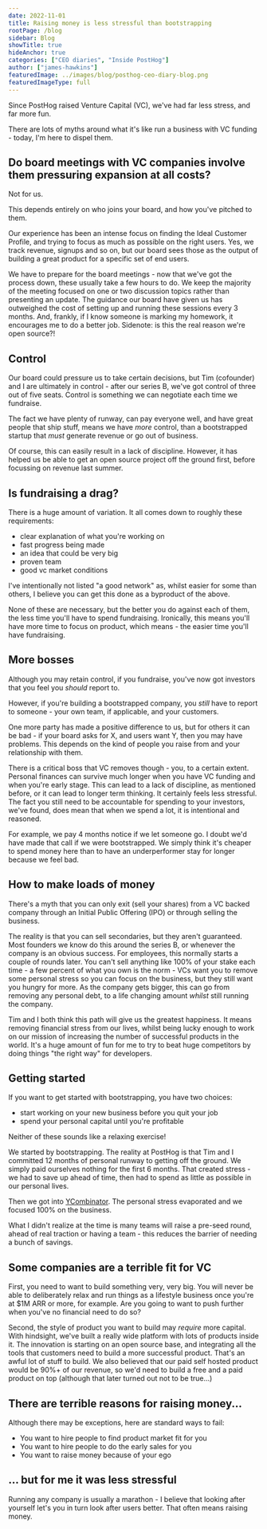 ```yaml
---
date: 2022-11-01
title: Raising money is less stressful than bootstrapping
rootPage: /blog
sidebar: Blog
showTitle: true
hideAnchor: true
categories: ["CEO diaries", "Inside PostHog"]
author: ["james-hawkins"]
featuredImage: ../images/blog/posthog-ceo-diary-blog.png
featuredImageType: full
---
```


Since PostHog raised Venture Capital (VC), we've had far less stress, and far more fun.

There are lots of myths around what it's like run a business with VC funding - today, I'm here to dispel them.

## Do board meetings with VC companies involve them pressuring expansion at all costs?

Not for us.

This depends entirely on who joins your board, and how you've pitched to them.

Our experience has been an intense focus on finding the Ideal Customer Profile, and trying to focus as much as possible on the right users. Yes, we track revenue, signups and so on, but our board sees those as the output of building a great product for a specific set of end users. 

We have to prepare for the board meetings - now that we've got the process down, these usually take a few hours to do. We keep the majority of the meeting focused on one or two discussion topics rather than presenting an update. The guidance our board have given us has outweighed the cost of setting up and running these sessions every 3 months. And, frankly, if I know someone is marking my homework, it encourages me to do a better job. Sidenote: is this the real reason we're open source?!

## Control

Our board could pressure us to take certain decisions, but Tim (cofounder) and I are ultimately in control - after our series B, we've got control of three out of five seats. Control is something we can negotiate each time we fundraise.

The fact we have plenty of runway, can pay everyone well, and have great people that ship stuff, means we have _more_ control, than a bootstrapped startup that _must_ generate revenue or go out of business.

Of course, this can easily result in a lack of discipline. However, it has helped us be able to get an open source project off the ground first, before focussing on revenue last summer.

## Is fundraising a drag?

There is a huge amount of variation. It all comes down to roughly these requirements:

* clear explanation of what you're working on
* fast progress being made
* an idea that could be very big
* proven team
* good vc market conditions

I've intentionally not listed "a good network" as, whilst easier for some than others, I believe you can get this done as a byproduct of the above.

None of these are necessary, but the better you do against each of them, the less time you'll have to spend fundraising. Ironically, this means you'll have more time to focus on product, which means - the easier time you'll have fundraising.

## More bosses

Although you may retain control, if you fundraise, you've now got investors that you feel you _should_ report to.

However, if you're building a bootstrapped company, you _still_ have to report to someone - your own team, if applicable, and your customers.

One more party has made a positive difference to us, but for others it can be bad - if your board asks for X, and users want Y, then you may have problems. This depends on the kind of people you raise from and your relationship with them.

There is a critical boss that VC removes though - you, to a certain extent. Personal finances can survive much longer when you have VC funding and when you're early stage. This can lead to a lack of discipline, as mentioned before, or it can lead to longer term thinking. It certainly feels less stressful. The fact you still need to be accountable for spending to your investors, we've found, does mean that when we spend a lot, it is intentional and reasoned.

For example, we pay 4 months notice if we let someone go. I doubt we'd have made that call if we were bootstrapped. We simply think it's cheaper to spend money here than to have an underperformer stay for longer because we feel bad. 

## How to make loads of money

There's a myth that you can only exit (sell your shares) from a VC backed company through an Initial Public Offering (IPO) or through selling the business.

The reality is that you can sell secondaries, but they aren't guaranteed. Most founders we know do this around the series B, or whenever the company is an obvious success. For employees, this normally starts a couple of rounds later. You can't sell anything like 100% of your stake each time - a few percent of what you own is the norm - VCs want you to remove some personal stress so you can focus on the business, but they still want you hungry for more. As the company gets bigger, this can go from removing any personal debt, to a life changing amount _whilst_ still running the company.

Tim and I both think this path will give us the greatest happiness. It means removing financial stress from our lives, whilst being lucky enough to work on our mission of increasing the number of successful products in the world. It's a huge amount of fun for me to try to beat huge competitors by doing things "the right way" for developers.

## Getting started

If you want to get started with bootstrapping, you have two choices:

* start working on your new business before you quit your job
* spend your personal capital until you're profitable

Neither of these sounds like a relaxing exercise!

We started by bootstrapping. The reality at PostHog is that Tim and I committed 12 months of personal runway to getting off the ground. We simply paid ourselves nothing for the first 6 months. That created stress - we had to save up ahead of time, then had to spend as little as possible in our personal lives.

Then we got into [YCombinator](https://ycombinator.com). The personal stress evaporated and we focused 100% on the business.

What I didn't realize at the time is many teams will raise a pre-seed round, ahead of real traction or having a team - this reduces the barrier of needing a bunch of savings.

## Some companies are a terrible fit for VC

First, you need to want to build something very, very big. You will never be able to deliberately relax and run things as a lifestyle business once you're at $1M ARR or more, for example. Are you going to want to push further when you've no financial need to do so?

Second, the style of product you want to build may _require_ more capital. With hindsight, we've built a really wide platform with lots of products inside it. The innovation is starting on an open source base, and integrating all the tools that customers need to build a more successful product. That's an awful lot of stuff to build. We also believed that our paid self hosted product would be 90%+ of our revenue, so we'd need to build a free and a paid product on top (although that later turned out not to be true...)

## There are terrible reasons for raising money...

Although there may be exceptions, here are standard ways to fail:

* You want to hire people to find product market fit for you
* You want to hire people to do the early sales for you
* You want to raise money because of your ego

## ... but for me it was less stressful

Running any company is usually a marathon - I believe that looking after yourself let's you in turn look after users better. That often means raising money.